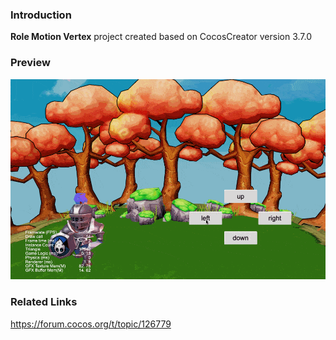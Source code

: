 ### Introduction
**Role Motion Vertex** project created based on CocosCreator version 3.7.0

### Preview
![image](../../../gif/202210/2022101006.gif)

### Related Links
https://forum.cocos.org/t/topic/126779